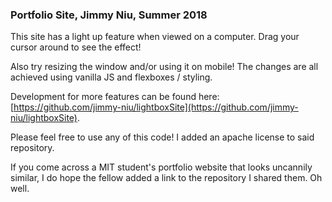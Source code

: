 ### Portfolio Site, Jimmy Niu, Summer 2018
This site has a light up feature when viewed on a computer. Drag your cursor around to see the effect!

Also try resizing the window and/or using it on mobile! The changes are all achieved using vanilla JS and flexboxes / styling.

Development for more features can be found here: [https://github.com/jimmy-niu/lightboxSite](https://github.com/jimmy-niu/lightboxSite).

Please feel free to use any of this code! I added an apache license to said repository. 

If you come across a MIT student's portfolio website that looks uncannily similar, I do hope the fellow added a link to the repository I shared them. Oh well. 
